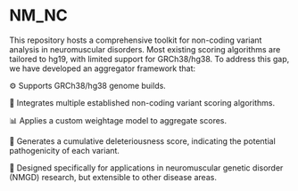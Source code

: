 # NM_NC
This repository hosts a comprehensive toolkit for non-coding variant analysis in neuromuscular disorders. Most existing scoring algorithms are tailored to hg19, with limited support for GRCh38/hg38. To address this gap, we have developed an aggregator framework that:

⚙️ Supports GRCh38/hg38 genome builds.

🧩 Integrates multiple established non-coding variant scoring algorithms.

📊 Applies a custom weightage model to aggregate scores.

🚦 Generates a cumulative deleteriousness score, indicating the potential pathogenicity of each variant.

🧬 Designed specifically for applications in neuromuscular genetic disorder (NMGD) research, but extensible to other disease areas.
